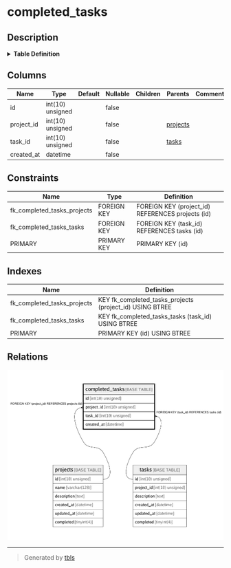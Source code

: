 # completed_tasks

## Description

<details>
<summary><strong>Table Definition</strong></summary>

```sql
CREATE TABLE `completed_tasks` (
  `id` int(10) unsigned NOT NULL AUTO_INCREMENT,
  `project_id` int(10) unsigned NOT NULL,
  `task_id` int(10) unsigned NOT NULL,
  `created_at` datetime NOT NULL,
  PRIMARY KEY (`id`),
  KEY `fk_completed_tasks_projects` (`project_id`),
  KEY `fk_completed_tasks_tasks` (`task_id`),
  CONSTRAINT `fk_completed_tasks_projects` FOREIGN KEY (`project_id`) REFERENCES `projects` (`id`),
  CONSTRAINT `fk_completed_tasks_tasks` FOREIGN KEY (`task_id`) REFERENCES `tasks` (`id`)
) ENGINE=InnoDB DEFAULT CHARSET=utf8mb4 COLLATE=utf8mb4_bin
```

</details>

## Columns

| Name | Type | Default | Nullable | Children | Parents | Comment |
| ---- | ---- | ------- | -------- | -------- | ------- | ------- |
| id | int(10) unsigned |  | false |  |  |  |
| project_id | int(10) unsigned |  | false |  | [projects](projects.md) |  |
| task_id | int(10) unsigned |  | false |  | [tasks](tasks.md) |  |
| created_at | datetime |  | false |  |  |  |

## Constraints

| Name | Type | Definition |
| ---- | ---- | ---------- |
| fk_completed_tasks_projects | FOREIGN KEY | FOREIGN KEY (project_id) REFERENCES projects (id) |
| fk_completed_tasks_tasks | FOREIGN KEY | FOREIGN KEY (task_id) REFERENCES tasks (id) |
| PRIMARY | PRIMARY KEY | PRIMARY KEY (id) |

## Indexes

| Name | Definition |
| ---- | ---------- |
| fk_completed_tasks_projects | KEY fk_completed_tasks_projects (project_id) USING BTREE |
| fk_completed_tasks_tasks | KEY fk_completed_tasks_tasks (task_id) USING BTREE |
| PRIMARY | PRIMARY KEY (id) USING BTREE |

## Relations

![er](completed_tasks.png)

---

> Generated by [tbls](https://github.com/k1LoW/tbls)
